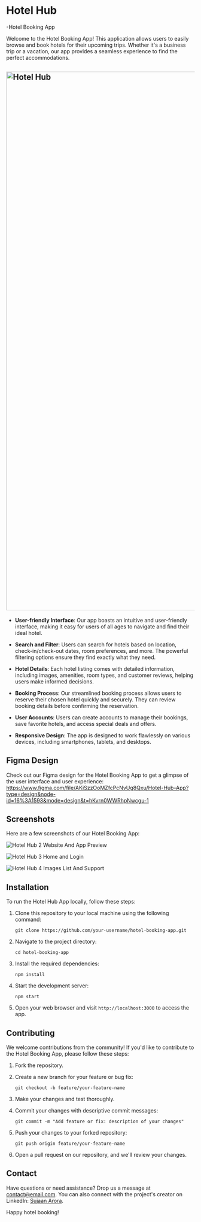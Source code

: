 # Hotel Hub
-Hotel Booking App



Welcome to the Hotel Booking App! This application allows users to easily browse and book hotels for their upcoming trips. Whether it's a business trip or a vacation, our app provides a seamless experience to find the perfect accommodations.

## <img width="1440" alt="Hotel Hub" src="https://github.com/SujaanArora09/Hotel_Booking_App/assets/94820300/2b2fc2d6-6fab-4914-881c-0cdad67a0d1d">


- **User-friendly Interface**: Our app boasts an intuitive and user-friendly interface, making it easy for users of all ages to navigate and find their ideal hotel.

- **Search and Filter**: Users can search for hotels based on location, check-in/check-out dates, room preferences, and more. The powerful filtering options ensure they find exactly what they need.

- **Hotel Details**: Each hotel listing comes with detailed information, including images, amenities, room types, and customer reviews, helping users make informed decisions.

- **Booking Process**: Our streamlined booking process allows users to reserve their chosen hotel quickly and securely. They can review booking details before confirming the reservation.

- **User Accounts**: Users can create accounts to manage their bookings, save favorite hotels, and access special deals and offers.

- **Responsive Design**: The app is designed to work flawlessly on various devices, including smartphones, tablets, and desktops.

## Figma Design
Check out our Figma design for the Hotel Booking App to get a glimpse of the user interface and user experience:
https://www.figma.com/file/AKiSzzOoMZfcPcNvUg8Qxu/Hotel-Hub-App?type=design&node-id=16%3A1593&mode=design&t=hKvrn0WWRhpNwcgu-1

## Screenshots

Here are a few screenshots of our Hotel Booking App:

![Hotel Hub 2](https://github.com/SujaanArora09/Hotel_Booking_App/assets/94820300/574f9c44-bf57-443d-8f85-307867e45906)
Website And App Preview

![Hotel Hub 3](https://github.com/SujaanArora09/Hotel_Booking_App/assets/94820300/16f1da49-d92e-4e24-af7f-19abd010dc27)
Home and Login

![Hotel Hub 4](https://github.com/SujaanArora09/Hotel_Booking_App/assets/94820300/ac97f848-ee4e-426b-bd5b-d150597938e3)
Images List And Support

## Installation

To run the Hotel Hub App locally, follow these steps:

1. Clone this repository to your local machine using the following command:
   ```
   git clone https://github.com/your-username/hotel-booking-app.git
   ```

2. Navigate to the project directory:
   ```
   cd hotel-booking-app
   ```

3. Install the required dependencies:
   ```
   npm install
   ```

4. Start the development server:
   ```
   npm start
   ```

5. Open your web browser and visit `http://localhost:3000` to access the app.

## Contributing

We welcome contributions from the community! If you'd like to contribute to the Hotel Booking App, please follow these steps:

1. Fork the repository.

2. Create a new branch for your feature or bug fix:
   ```
   git checkout -b feature/your-feature-name
   ```

3. Make your changes and test thoroughly.

4. Commit your changes with descriptive commit messages:
   ```
   git commit -m "Add feature or fix: description of your changes"
   ```

5. Push your changes to your forked repository:
   ```
   git push origin feature/your-feature-name
   ```

6. Open a pull request on our repository, and we'll review your changes.

## Contact

Have questions or need assistance? Drop us a message at [contact@email.com](mailto:contact@email.com).
You can also connect with the project's creator on LinkedIn: [Sujaan Arora](https://www.linkedin.com/in/sujaan-arora-274584216/).


Happy hotel booking!
